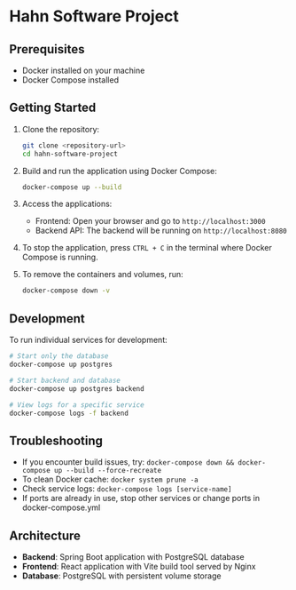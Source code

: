 # Hahn Software Project

## Prerequisites
- Docker installed on your machine
- Docker Compose installed

## Getting Started

1. Clone the repository:
   ```bash
   git clone <repository-url>
   cd hahn-software-project
   ```

2. Build and run the application using Docker Compose:
   ```bash
   docker-compose up --build
   ```

3. Access the applications:
   - Frontend: Open your browser and go to `http://localhost:3000`
   - Backend API: The backend will be running on `http://localhost:8080`

4. To stop the application, press `CTRL + C` in the terminal where Docker Compose is running.

5. To remove the containers and volumes, run:
   ```bash
   docker-compose down -v
   ```

## Development

To run individual services for development:

```bash
# Start only the database
docker-compose up postgres

# Start backend and database
docker-compose up postgres backend

# View logs for a specific service
docker-compose logs -f backend
```

## Troubleshooting

- If you encounter build issues, try: `docker-compose down && docker-compose up --build --force-recreate`
- To clean Docker cache: `docker system prune -a`
- Check service logs: `docker-compose logs [service-name]`
- If ports are already in use, stop other services or change ports in docker-compose.yml

## Architecture

- **Backend**: Spring Boot application with PostgreSQL database
- **Frontend**: React application with Vite build tool served by Nginx
- **Database**: PostgreSQL with persistent volume storage
